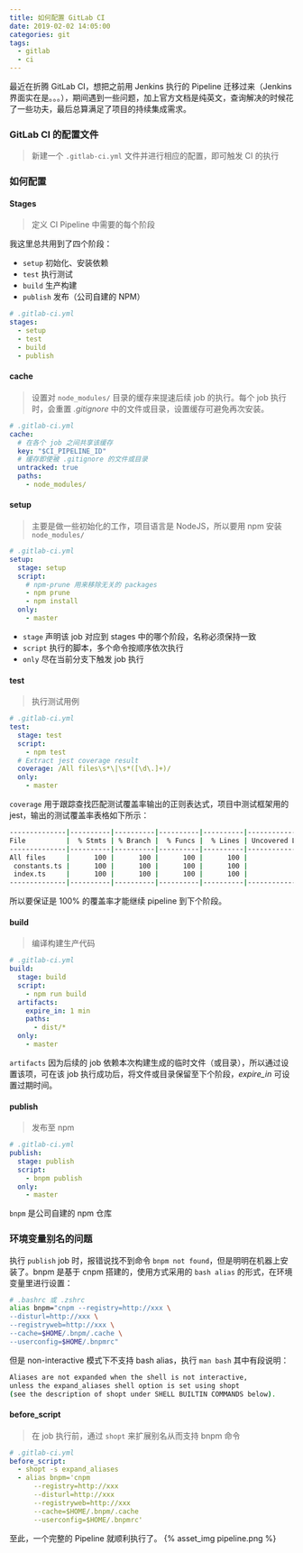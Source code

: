 ```yaml
---
title: 如何配置 GitLab CI 
date: 2019-02-02 14:05:00
categories: git
tags:
  - gitlab
  - ci
---
```


最近在折腾 GitLab CI，想把之前用 Jenkins 执行的 Pipeline 迁移过来（Jenkins 界面实在是。。。），期间遇到一些问题，加上官方文档是纯英文，查询解决的时候花了一些功夫，最后总算满足了项目的持续集成需求。

<!-- more -->

### GitLab CI 的配置文件
> 新建一个 `.gitlab-ci.yml` 文件并进行相应的配置，即可触发 CI 的执行

### 如何配置
#### Stages
> 定义 CI Pipeline 中需要的每个阶段

我这里总共用到了四个阶段：
- `setup` 初始化、安装依赖
- `test` 执行测试
- `build` 生产构建
- `publish` 发布（公司自建的 NPM）

```yml
# .gitlab-ci.yml
stages:
  - setup
  - test
  - build
  - publish
```

#### cache
> 设置对 `node_modules/` 目录的缓存来提速后续 job 的执行。每个 job 执行时，会重置 *.gitignore* 中的文件或目录，设置缓存可避免再次安装。

```yml
# .gitlab-ci.yml
cache:
  # 在各个 job 之间共享该缓存
  key: "$CI_PIPELINE_ID"
  # 缓存即使被 .gitignore 的文件或目录
  untracked: true
  paths:
    - node_modules/
```

#### setup
> 主要是做一些初始化的工作，项目语言是 NodeJS，所以要用 npm 安装 `node_modules/`

```yml
# .gitlab-ci.yml
setup:
  stage: setup
  script:
    # npm-prune 用来移除无关的 packages
    - npm prune
    - npm install
  only:
    - master
```

- `stage` 声明该 job 对应到 stages 中的哪个阶段，名称必须保持一致
- `script` 执行的脚本，多个命令按顺序依次执行
- `only` 尽在当前分支下触发 job 执行

#### test
> 执行测试用例

```yml
# .gitlab-ci.yml
test:
  stage: test
  script:
    - npm test
  # Extract jest coverage result
  coverage: /All files\s*\|\s*([\d\.]+)/
  only:
    - master
```

`coverage`
用于跟踪查找匹配测试覆盖率输出的正则表达式，项目中测试框架用的 jest，输出的测试覆盖率表格如下所示：
```bash
--------------|----------|----------|----------|----------|-------------------|
File          |  % Stmts | % Branch |  % Funcs |  % Lines | Uncovered Line #s |
--------------|----------|----------|----------|----------|-------------------|
All files     |      100 |      100 |      100 |      100 |                   |
 constants.ts |      100 |      100 |      100 |      100 |                   |
 index.ts     |      100 |      100 |      100 |      100 |                   |
--------------|----------|----------|----------|----------|-------------------|
```

所以要保证是 100% 的覆盖率才能继续 pipeline 到下个阶段。

#### build
> 编译构建生产代码

```yml
# .gitlab-ci.yml
build:
  stage: build
  script:
    - npm run build
  artifacts:
    expire_in: 1 min
    paths:
      - dist/*
  only:
    - master
```

`artifacts`
因为后续的 job 依赖本次构建生成的临时文件（或目录），所以通过设置该项，可在该 job 执行成功后，将文件或目录保留至下个阶段，*expire_in* 可设置过期时间。

#### publish
> 发布至 npm

```yml
# .gitlab-ci.yml
publish:
  stage: publish
  script:
    - bnpm publish
  only:
    - master
```

`bnpm` 是公司自建的 npm 仓库

### 环境变量别名的问题
执行 `publish` job 时，报错说找不到命令 `bnpm not found`，但是明明在机器上安装了。bnpm 是基于 cnpm 搭建的，使用方式采用的 `bash alias` 的形式，在环境变量里进行设置：

```bash
# .bashrc 或 .zshrc
alias bnpm="cnpm --registry=http://xxx \
--disturl=http://xxx \
--registryweb=http://xxx \
--cache=$HOME/.bnpm/.cache \
--userconfig=$HOME/.bnpmrc"
```

但是 non-interactive 模式下不支持 bash alias，执行 `man bash` 其中有段说明：
```bash
Aliases are not expanded when the shell is not interactive, 
unless the expand_aliases shell option is set using shopt 
(see the description of shopt under SHELL BUILTIN COMMANDS below).
```

#### before_script
> 在 job 执行前，通过 `shopt` 来扩展别名从而支持 bnpm 命令

```yml
# .gitlab-ci.yml
before_script:
  - shopt -s expand_aliases
  - alias bnpm='cnpm
      --registry=http://xxx
      --disturl=http://xxx
      --registryweb=http://xxx
      --cache=$HOME/.bnpm/.cache
      --userconfig=$HOME/.bnpmrc'
```

至此，一个完整的 Pipeline 就顺利执行了。
{% asset_img pipeline.png %}
